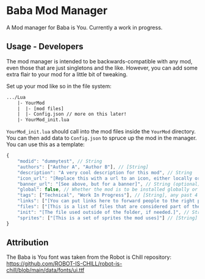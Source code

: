 # Baba Mod Manager

A Mod manager for Baba is You. Currently a work in progress.

## Usage - Developers

The mod manager is intended to be backwards-compatible with any mod, even those that are just singletons and the like. However, you can add some extra flair to your mod for a little bit of tweaking.

Set up your mod like so in the file system:

```txt
.../Lua
    |- YourMod
    |  |- [mod files]
    |  |- Config.json // more on this later!
    |- YourMod_init.lua
```

`YourMod_init.lua` should call into the mod files inside the `YourMod` directory. You can then add data to `Config.json` to spruce up the mod in the manager. You can use this as a template:

```js
{
    "modid": "dummytest", // String
    "authors": ["Author A", "Author B"], // [String]
    "description": "A very cool description for this mod", // String
    "icon_url": "[Replace this with a url to an icon, either locally or on the net]", // String (optional)
    "banner_url": "[See above, but for a banner]", // String (optional)
    "global": false, // Whether the mod is to be installed globally or in a levelpack (boolean)
    "tags": ["Technical", "Work In Progress"], // [String], any past 4 are ignored
    "links": ["[You can put links here to forward people to the right places]", "[You can have multiple!]"], // [String], can be length 0 if N/A
    "files": ["[This is a list of files that are considered part of the mod, and are moved with it when requested]"], // [String], list relative paths to files here
    "init": "[The file used outside of the folder, if needed.]", // String,
    "sprites": ["[This is a set of sprites the mod uses]"] // [String]
}
```

## Attribution

The Baba is You font was taken from the Robot is Chill repository: <https://github.com/ROBOT-IS-CHILL/robot-is-chill/blob/main/data/fonts/ui.ttf>
